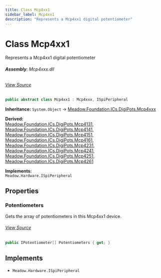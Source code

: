 ```yaml
---
title: Class Mcp4xx1
sidebar_label: Mcp4xx1
description: "Represents a Mcp4xx1 digital potentiometer"
---
```

# Class Mcp4xx1
Represents a Mcp4xx1 digital potentiometer

###### **Assembly**: Mcp4xxx.dll
###### [View Source](https://github.com/WildernessLabs/Meadow.Foundation.git/blob/develop/Source/Meadow.Foundation.Peripherals/ICs.DigiPots.Mcp4xxx/Driver/Mcp4xx1.cs#L9)
```csharp title="Declaration"
public abstract class Mcp4xx1 : Mcp4xxx, ISpiPeripheral
```
**Inheritance:** `System.Object` -> [Meadow.Foundation.ICs.DigiPots.Mcp4xxx](../Meadow.Foundation.ICs.DigiPots/Mcp4xxx)

**Derived:**  
[Meadow.Foundation.ICs.DigiPots.Mcp4131](../Meadow.Foundation.ICs.DigiPots/Mcp4131), [Meadow.Foundation.ICs.DigiPots.Mcp4141](../Meadow.Foundation.ICs.DigiPots/Mcp4141), [Meadow.Foundation.ICs.DigiPots.Mcp4151](../Meadow.Foundation.ICs.DigiPots/Mcp4151), [Meadow.Foundation.ICs.DigiPots.Mcp4161](../Meadow.Foundation.ICs.DigiPots/Mcp4161), [Meadow.Foundation.ICs.DigiPots.Mcp4231](../Meadow.Foundation.ICs.DigiPots/Mcp4231), [Meadow.Foundation.ICs.DigiPots.Mcp4241](../Meadow.Foundation.ICs.DigiPots/Mcp4241), [Meadow.Foundation.ICs.DigiPots.Mcp4251](../Meadow.Foundation.ICs.DigiPots/Mcp4251), [Meadow.Foundation.ICs.DigiPots.Mcp4261](../Meadow.Foundation.ICs.DigiPots/Mcp4261)

**Implements:**  
`Meadow.Hardware.ISpiPeripheral`

## Properties
### Potentiometers
Gets the array of potentiometers in this Mcp4xx1 device.
###### [View Source](https://github.com/WildernessLabs/Meadow.Foundation.git/blob/develop/Source/Meadow.Foundation.Peripherals/ICs.DigiPots.Mcp4xxx/Driver/Mcp4xx1.cs#L14)
```csharp title="Declaration"
public IPotentiometer[] Potentiometers { get; }
```

## Implements

* `Meadow.Hardware.ISpiPeripheral`
